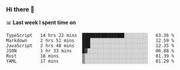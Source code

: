 ### Hi there 👋

<!--
**DBvc/DBvc** is a ✨ _special_ ✨ repository because its `README.md` (this file) appears on your GitHub profile.

Here are some ideas to get you started:

- 🔭 I’m currently working on ...
- 🌱 I’m currently learning ...
- 👯 I’m looking to collaborate on ...
- 🤔 I’m looking for help with ...
- 💬 Ask me about ...
- 📫 How to reach me: ...
- 😄 Pronouns: ...
- ⚡ Fun fact: ...
-->

📊 **Last week I spent time on**
<!--START_SECTION:waka-->

```text
TypeScript   14 hrs 22 mins  ████████████████░░░░░░░░░   63.36 %
Markdown     2 hrs 51 mins   ███░░░░░░░░░░░░░░░░░░░░░░   12.59 %
JavaScript   2 hrs 48 mins   ███░░░░░░░░░░░░░░░░░░░░░░   12.35 %
JSON         1 hr 33 mins    █▓░░░░░░░░░░░░░░░░░░░░░░░   06.88 %
Rust         18 mins         ▒░░░░░░░░░░░░░░░░░░░░░░░░   01.39 %
YAML         17 mins         ▒░░░░░░░░░░░░░░░░░░░░░░░░   01.29 %
```

<!--END_SECTION:waka-->
